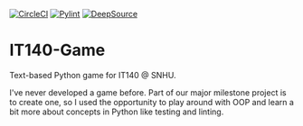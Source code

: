 [![CircleCI](https://dl.circleci.com/status-badge/img/gh/andrewtryder/IT140-Game/tree/master.svg?style=svg)](https://dl.circleci.com/status-badge/redirect/gh/andrewtryder/IT140-Game/tree/master) [![Pylint](https://github.com/andrewtryder/IT140-Game/actions/workflows/pylint.yml/badge.svg)](https://github.com/andrewtryder/IT140-Game/actions/workflows/pylint.yml) [![DeepSource](https://deepsource.io/gh/andrewtryder/IT140-Game.svg/?label=active+issues&show_trend=true&token=nWHcSisQGCt1wZWLJJyfvI9s)](https://deepsource.io/gh/andrewtryder/IT140-Game/?ref=repository-badge)

# IT140-Game

Text-based Python game for IT140 @ SNHU.

I've never developed a game before. Part of our major milestone project is to create one, 
so I used the opportunity to play around with OOP and learn a bit more about concepts
in Python like testing and linting.
